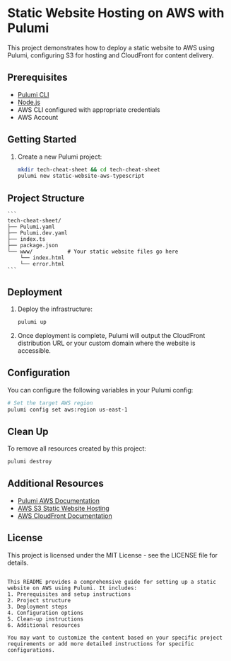 # Static Website Hosting on AWS with Pulumi

This project demonstrates how to deploy a static website to AWS using Pulumi, configuring S3 for hosting and CloudFront for content delivery.

## Prerequisites

- [Pulumi CLI](https://www.pulumi.com/docs/get-started/install/)
- [Node.js](https://nodejs.org/en/download/)
- AWS CLI configured with appropriate credentials
- AWS Account

## Getting Started

1. Create a new Pulumi project:

    ```bash
    mkdir tech-cheat-sheet && cd tech-cheat-sheet
    pulumi new static-website-aws-typescript
    ```

## Project Structure

    ```
    tech-cheat-sheet/
    ├── Pulumi.yaml
    ├── Pulumi.dev.yaml
    ├── index.ts
    ├── package.json
    └── www/           # Your static website files go here
        └── index.html
        └── error.html
    ```

## Deployment

1. Deploy the infrastructure:

    ```bash
    pulumi up
    ```

2. Once deployment is complete, Pulumi will output the CloudFront distribution URL or your custom domain where the website is accessible.

## Configuration

You can configure the following variables in your Pulumi config:

```bash
# Set the target AWS region
pulumi config set aws:region us-east-1

```

## Clean Up

To remove all resources created by this project:

```bash
pulumi destroy
```

## Additional Resources

- [Pulumi AWS Documentation](https://www.pulumi.com/docs/aws/)
- [AWS S3 Static Website Hosting](https://docs.aws.amazon.com/AmazonS3/latest/dev/WebsiteHosting.html)
- [AWS CloudFront Documentation](https://docs.aws.amazon.com/AmazonCloudFront/latest/DeveloperGuide/Introduction.html)

## License

This project is licensed under the MIT License - see the LICENSE file for details.

```

This README provides a comprehensive guide for setting up a static website on AWS using Pulumi. It includes:
1. Prerequisites and setup instructions
2. Project structure
3. Deployment steps
4. Configuration options
5. Clean-up instructions
6. Additional resources

You may want to customize the content based on your specific project requirements or add more detailed instructions for specific configurations.
